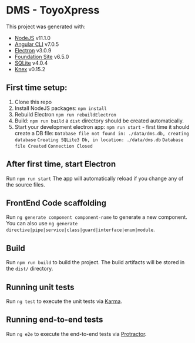 # DMS - ToyoXpress

This project was generated with:
* [NodeJS]() v11.1.0
* [Angular CLI](https://github.com/angular/angular-cli) v7.0.5
* [Electron](https://electronjs.org) v3.0.9
* [Foundation Site](https://foundation.zurb.com) v6.5.0
* [SQLite](https://github.com/mapbox/node-sqlite3) v4.0.4
* [Knex](https://knexjs.org) v0.15.2

## First time setup:
1. Clone this repo
1. Install NodeJS packages: `npm install`
1. Rebuild Electron `npm run rebuildElectron`
1. Build: `npm run build` a `dist` directory should be created automatically.
1. Start your development electron app: `npm run start` - first time it should create a DB file:
`Database file not found in: ./data/dms.db, creating database`
`Creating SQLite3 Db, in location: ./data/dms.db`
`Database file Created`
`Connection Closed`

## After first time, start Electron

Run `npm run start` The app will automatically reload if you change any of the source files.

## FrontEnd Code scaffolding

Run `ng generate component component-name` to generate a new component. You can also use `ng generate directive|pipe|service|class|guard|interface|enum|module`.

## Build

Run `npm run build` to build the project. The build artifacts will be stored in the `dist/` directory.

## Running unit tests

Run `ng test` to execute the unit tests via [Karma](https://karma-runner.github.io).

## Running end-to-end tests

Run `ng e2e` to execute the end-to-end tests via [Protractor](http://www.protractortest.org/).

